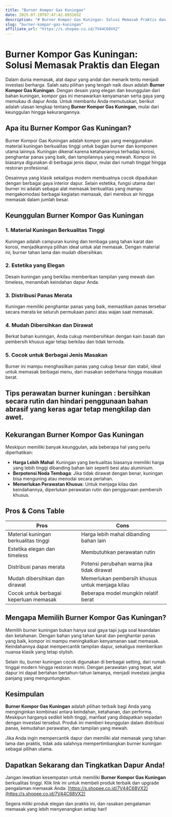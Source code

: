 ```yaml
---
title: "Burner Kompor Gas Kuningan"
date: 2025-07-19T07:47:42.693165Z
description: "# Burner Kompor Gas Kuningan: Solusi Memasak Praktis dan Elegan..."
slug: "burner-kompor-gas-kuningan"
affiliate_url: "https://s.shopee.co.id/7V44C68VX2"
---
```

# Burner Kompor Gas Kuningan: Solusi Memasak Praktis dan Elegan

Dalam dunia memasak, alat dapur yang andal dan menarik tentu menjadi investasi berharga. Salah satu pilihan yang tengah naik daun adalah **Burner Kompor Gas Kuningan**. Dengan desain yang elegan dan keunggulan dari bahan kuningan, kompor gas ini menawarkan kenyamanan serta gaya yang memukau di dapur Anda. Untuk membantu Anda memutuskan, berikut adalah ulasan lengkap tentang **Burner Kompor Gas Kuningan**, mulai dari keunggulan hingga kekurangannya.

## Apa itu Burner Kompor Gas Kuningan?

Burner Kompor Gas Kuningan adalah kompor gas yang menggunakan material kuningan berkualitas tinggi untuk bagian burner dan komponen utama lainnya. Kuningan dikenal karena ketahanannya terhadap korosi, penghantar panas yang baik, dan tampilannya yang mewah. Kompor ini biasanya digunakan di berbagai jenis dapur, mulai dari rumah tinggal hingga restoran profesional.

Desainnya yang klasik sekaligus modern membuatnya cocok dipadukan dengan berbagai gaya interior dapur. Selain estetika, fungsi utama dari burner ini adalah sebagai alat memasak berkualitas yang mampu mengakomodasi berbagai kegiatan memasak, dari merebus air hingga memasak dalam jumlah besar.

## Keunggulan Burner Kompor Gas Kuningan

### 1. Material Kuningan Berkualitas Tinggi
Kuningan adalah campuran kuning dan tembaga yang tahan karat dan korosi, menjadikannya pilihan ideal untuk alat memasak. Dengan material ini, burner tahan lama dan mudah dibersihkan.

### 2. Estetika yang Elegan
Desain kuningan yang berkilau memberikan tampilan yang mewah dan timeless, menambah keindahan dapur Anda.

### 3. Distribusi Panas Merata
Kuningan memiliki penghantar panas yang baik, memastikan panas tersebar secara merata ke seluruh permukaan panci atau wajan saat memasak.

### 4. Mudah Dibersihkan dan Dirawat
Berkat bahan kuningan, Anda cukup membersihkan dengan kain basah dan pembersih khusus agar tetap berkilau dan tidak ternoda.

### 5. Cocok untuk Berbagai Jenis Masakan
Burner ini mampu menghasilkan panas yang cukup besar dan stabil, ideal untuk memasak berbagai menu, dari masakan sederhana hingga masakan berat.

## Tips perawatan burner kuningan : bersihkan secara rutin dan hindari penggunaan bahan abrasif yang keras agar tetap mengkilap dan awet.

## Kekurangan Burner Kompor Gas Kuningan

Meskipun memiliki banyak keunggulan, ada beberapa hal yang perlu diperhatikan:

- **Harga Lebih Mahal**: Kuningan yang berkualitas biasanya memiliki harga yang lebih tinggi dibanding bahan lain seperti besi atau aluminium.
- **Berpotensi Noda Tembaga**: Jika tidak dirawat dengan benar, kuningan bisa menguning atau menodai secara perlahan.
- **Memerlukan Perawatan Khusus**: Untuk menjaga kilau dan keindahannya, diperlukan perawatan rutin dan penggunaan pembersih khusus.

## Pros & Cons Table

| **Pros**                                 | **Cons**                                              |
|------------------------------------------|--------------------------------------------------------|
| Material kuningan berkualitas tinggi   | Harga lebih mahal dibanding bahan lain               |
| Estetika elegan dan timeless          | Membutuhkan perawatan rutin                         |
| Distribusi panas merata               | Potensi perubahan warna jika tidak dirawat          |
| Mudah dibersihkan dan dirawat         | Memerlukan pembersih khusus untuk menjaga kilau    |
| Cocok untuk berbagai keperluan memasak | Beberapa model mungkin relatif berat                |

## Mengapa Memilih Burner Kompor Gas Kuningan?

Memilih burner kuningan bukan hanya soal gaya tapi juga soal keandalan dan ketahanan. Dengan bahan yang tahan karat dan penghantar panas yang baik, kompor ini mampu meningkatkan kenyamanan saat memasak. Keindahannya dapat mempercantik tampilan dapur, sekaligus memberikan nuansa klasik yang tetap stylish.

Selain itu, burner kuningan cocok digunakan di berbagai setting, dari rumah tinggal modern hingga restoran resmi. Dengan perawatan yang tepat, alat dapur ini dapat bertahan bertahun-tahun lamanya, menjadi investasi jangka panjang yang menguntungkan.

## Kesimpulan

**Burner Kompor Gas Kuningan** adalah pilihan terbaik bagi Anda yang menginginkan kombinasi antara keindahan, ketahanan, dan performa. Meskipun harganya sedikit lebih tinggi, manfaat yang didapatkan sepadan dengan investasi tersebut. Produk ini memberi keunggulan dalam distribusi panas, kemudahan perawatan, dan tampilan yang mewah.

Jika Anda ingin mempercantik dapur dan memiliki alat memasak yang tahan lama dan praktis, tidak ada salahnya mempertimbangkan burner kuningan sebagai pilihan utama.

## Dapatkan Sekarang dan Tingkatkan Dapur Anda!

Jangan lewatkan kesempatan untuk memiliki **Burner Kompor Gas Kuningan** berkualitas tinggi. Klik link ini untuk membeli produk terbaik dan upgrade pengalaman memasak Anda: [https://s.shopee.co.id/7V44C68VX2](https://s.shopee.co.id/7V44C68VX2)

Segera miliki produk elegan dan praktis ini, dan rasakan pengalaman memasak yang lebih menyenangkan setiap hari!